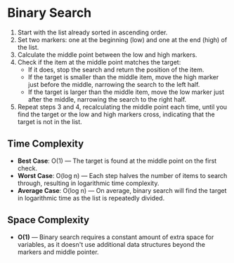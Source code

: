 # Binary Search

1. Start with the list already sorted in ascending order.
2. Set two markers: one at the beginning (low) and one at the end (high) of the list.
3. Calculate the middle point between the low and high markers.
4. Check if the item at the middle point matches the target:
   - If it does, stop the search and return the position of the item.
   - If the target is smaller than the middle item, move the high marker just before the middle, narrowing the search to the left half.
   - If the target is larger than the middle item, move the low marker just after the middle, narrowing the search to the right half.
5. Repeat steps 3 and 4, recalculating the middle point each time, until you find the target or the low and high markers cross, indicating that the target is not in the list.

## Time Complexity
- **Best Case**: O(1) — The target is found at the middle point on the first check.
- **Worst Case**: O(log n) — Each step halves the number of items to search through, resulting in logarithmic time complexity.
- **Average Case**: O(log n) — On average, binary search will find the target in logarithmic time as the list is repeatedly divided.

## Space Complexity
- **O(1)** — Binary search requires a constant amount of extra space for variables, as it doesn't use additional data structures beyond the markers and middle pointer.
